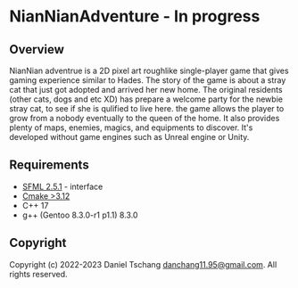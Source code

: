 # NianNianAdventure - In progress
## Overview
NianNian adventrue is a 2D pixel art roughlike single-player game that gives gaming experience similar to Hades.
The story of the game is about a stray cat that just got adopted and arrived her new home. The original residents (other cats, dogs and etc XD) has prepare a welcome party for the newbie stray cat, to see if she is qulified to live here. 
the game allows the player to grow from a nobody eventually to the queen of the home. It also provides plenty of maps, enemies, magics, and equipments to discover.
It's developed without game engines such as Unreal engine or Unity.

## Requirements
- [SFML 2.5.1](https://www.sfml-dev.org/index.php) - interface
- [Cmake >3.12](https://cmake.org/)
- C++ 17
- g++ (Gentoo 8.3.0-r1 p1.1) 8.3.0

## Copyright
Copyright (c) 2022-2023 Daniel Tschang <danchang11.95@gmail.com>. All rights reserved.
